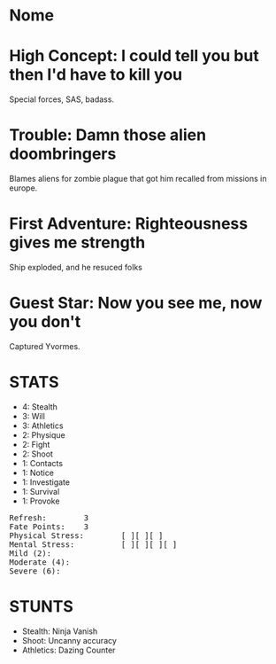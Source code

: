 # Nome

# High Concept: I could tell you but then I'd have to kill you

Special forces, SAS, badass.

# Trouble: Damn those alien doombringers

Blames aliens for zombie plague that got him recalled from missions in europe.

# First Adventure: Righteousness gives me strength

Ship exploded, and he resuced folks

# Guest Star: Now you see me, now you don't

Captured Yvormes.

# STATS

* 4: Stealth
* 3: Will
* 3: Athletics
* 2: Physique
* 2: Fight
* 2: Shoot
* 1: Contacts
* 1: Notice
* 1: Investigate
* 1: Survival
* 1: Provoke

<pre>
Refresh: 		3
Fate Points: 	3
Physical Stress: 		[ ][ ][ ]
Mental Stress: 			[ ][ ][ ][ ]
Mild (2): 
Moderate (4):
Severe (6):
</pre>

# STUNTS

* Stealth: Ninja Vanish
* Shoot: Uncanny accuracy
* Athletics: Dazing Counter
